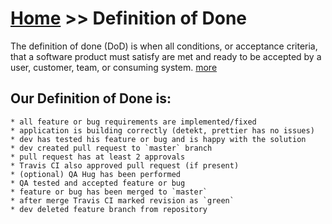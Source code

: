 # [Home](/cogboard/) >> Definition of Done

The definition of done (DoD) is when all conditions, or acceptance criteria, that a software product must satisfy are met and ready to be accepted by a user, customer, team, or consuming system. [more](https://www.leadingagile.com/2017/02/definition-of-done/)

## Our Definition of Done is: 

    * all feature or bug requirements are implemented/fixed
    * application is building correctly (detekt, prettier has no issues)
    * dev has tested his feature or bug and is happy with the solution
    * dev created pull request to `master` branch
    * pull request has at least 2 approvals
    * Travis CI also approved pull request (if present)
    * (optional) QA Hug has been performed
    * QA tested and accepted feature or bug
    * feature or bug has been merged to `master`
    * after merge Travis CI marked revision as `green`
    * dev deleted feature branch from repository
